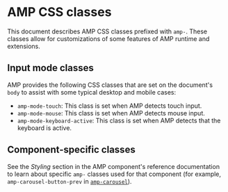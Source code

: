 <!---
Copyright 2017 The AMP HTML Authors. All Rights Reserved.

Licensed under the Apache License, Version 2.0 (the "License");
you may not use this file except in compliance with the License.
You may obtain a copy of the License at

      http://www.apache.org/licenses/LICENSE-2.0

Unless required by applicable law or agreed to in writing, software
distributed under the License is distributed on an "AS-IS" BASIS,
WITHOUT WARRANTIES OR CONDITIONS OF ANY KIND, either express or implied.
See the License for the specific language governing permissions and
limitations under the License.
-->

# AMP CSS classes

This document describes AMP CSS classes prefixed with `amp-`. These classes
allow for customizations of some features of AMP runtime and extensions.

## Input mode classes

AMP provides the following CSS classes that are set on the document's `body` to
assist with some typical desktop and mobile cases:

- `amp-mode-touch`: This class is set when AMP detects touch input.
- `amp-mode-mouse`: This class is set when AMP detects mouse input.
- `amp-mode-keyboard-active`: This class is set when AMP detects that the
  keyboard is active.

## Component-specific classes

See the _Styling_ section in the AMP component's reference documentation to
learn about specific `amp-` classes used for that component (for example,
`amp-carousel-button-prev` in
[`amp-carousel`](https://amp.dev/documentation/components/amp-carousel#styling)).
